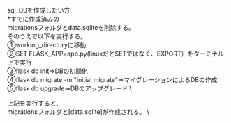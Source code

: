 sql_DBを作成したい方 \
*すでに作成済みの \
migrationsフォルダとdata.sqliteを削除する。\
そのうえで以下を実行する。\
➀working_directoryに移動 \
➁SET FLASK_APP=app.py(linuxだとSETではなく、EXPORT）をターミナル上で実行 \
➂flask db init⇒DBの初期化 \
➃flask db migrate -m "initial migrate"⇒マイグレーションによるDBの作成 \
➄flask db upgrade⇒DBのアップグレード \

上記を実行すると、 \
migrationsフォルダと[data.sqlite]が作成される。 \


